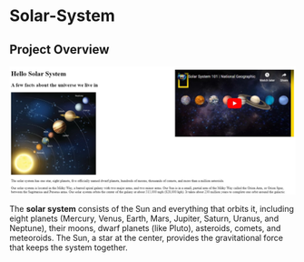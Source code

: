 # Solar-System

## Project Overview
<img src = "https://github.com/Rukesh2500/Solar-System/blob/main/Solar%20System.jpg" alt = "Food Preferences Image">

The **solar system** consists of the Sun and everything that orbits it, including eight planets (Mercury, Venus, Earth, Mars, Jupiter, Saturn, Uranus, and Neptune), their moons, dwarf planets (like Pluto), asteroids, comets, and meteoroids. The Sun, a star at the center, provides the gravitational force that keeps the system together.
